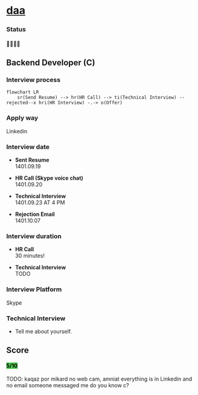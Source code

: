 # [daa](http://daa.computer)

### Status
#### 📜📞🔧❎
## Backend Developer (C)
### Interview process
```mermaid
flowchart LR
    sr(Send Resume) --> hr(HR Call) --> ti(Technical Interview) --rejected--x hri(HR Interview) -.-> o(Offer)
```

### Apply way
Linkedin

### Interview date
- **Sent Resume** <br /> 1401.09.19

- **HR Call (Skype voice chat)**<br /> 1401.09.20

- **Technical Interview** <br> 1401.09.23 AT 4 PM

- **Rejection Email** <br /> 1401.10.07

### Interview duration
- **HR Call**<br /> 30 minutes!

- **Technical Interview** <br> TODO

### Interview Platform
Skype

### Technical Interview
- Tell me about yourself.

## Score
<h4><mark style="background-color:#54ca56">5/10</mark></h4>

TODO: kaqaz por mikard no web cam, amniat
everything is in Linkedin and no email someone messaged me do you know c?
